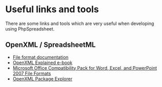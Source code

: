 # Useful links and tools

There are some links and tools which are very useful when developing
using PhpSpreadsheet.

## OpenXML / SpreadsheetML

-   [File format
    documentation](http://www.ecma-international.org/news/TC45_current_work/TC45_available_docs.htm)
-   [OpenXML Explained
    e-book](http://openxmldeveloper.org/articles/1970.aspx)
-   [Microsoft Office Compatibility Pack for Word, Excel, and PowerPoint
    2007 File
    Formats](http://www.microsoft.com/downloads/details.aspx?familyid=941b3470-3ae9-4aee-8f43-c6bb74cd1466&displaylang=en)
-   [OpenXML Package Explorer](http://www.codeplex.com/PackageExplorer/)
